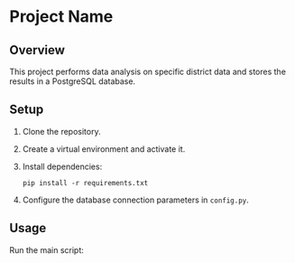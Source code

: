 
# Project Name

## Overview

This project performs data analysis on specific district data and stores the results in a PostgreSQL database.

## Setup

1. Clone the repository.
2. Create a virtual environment and activate it.
3. Install dependencies:

   ```
   pip install -r requirements.txt
   ```
4. Configure the database connection parameters in `config.py`.

## Usage

Run the main script:

